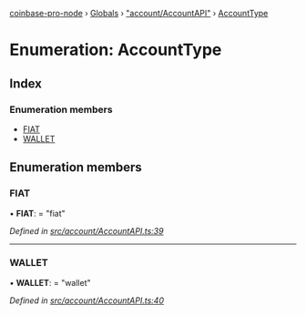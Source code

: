 [coinbase-pro-node](../README.md) › [Globals](../globals.md) › ["account/AccountAPI"](../modules/_account_accountapi_.md) › [AccountType](_account_accountapi_.accounttype.md)

# Enumeration: AccountType

## Index

### Enumeration members

- [FIAT](_account_accountapi_.accounttype.md#fiat)
- [WALLET](_account_accountapi_.accounttype.md#wallet)

## Enumeration members

### FIAT

• **FIAT**: = "fiat"

_Defined in [src/account/AccountAPI.ts:39](https://github.com/bennyn/coinbase-pro-node/blob/1a12582/src/account/AccountAPI.ts#L39)_

---

### WALLET

• **WALLET**: = "wallet"

_Defined in [src/account/AccountAPI.ts:40](https://github.com/bennyn/coinbase-pro-node/blob/1a12582/src/account/AccountAPI.ts#L40)_
